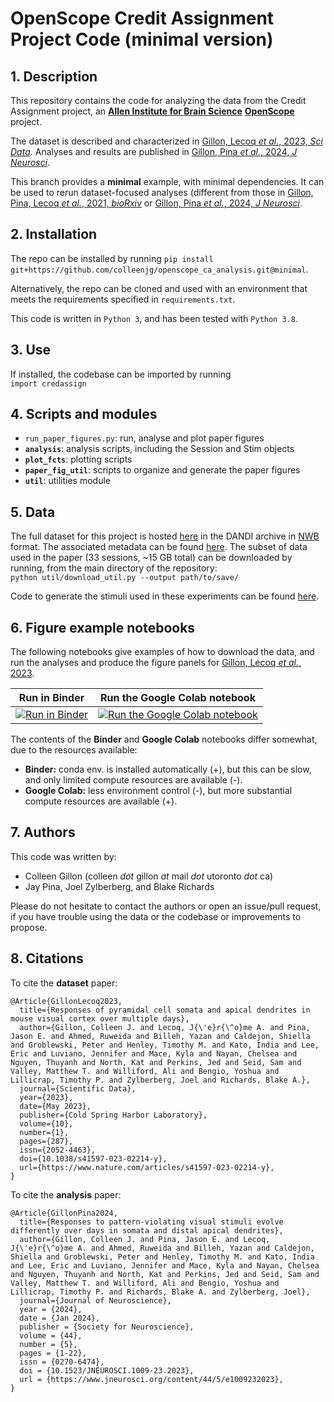 # OpenScope Credit Assignment Project Code (minimal version)

## 1. Description
This repository contains the code for analyzing the data from the Credit Assignment project, an [**Allen Institute for Brain Science**](https://alleninstitute.org/what-we-do/brain-science/) [**OpenScope**](https://alleninstitute.org/division/mindscope/openscope/) project. 

The dataset is described and characterized in [Gillon, Lecoq _et al._, 2023, _Sci Data_](https://doi.org/10.1038/s41597-023-02214-y). Analyses and results are published in [Gillon, Pina _et al._, 2024, _J Neurosci_](https://www.jneurosci.org/content/44/5/e1009232023).

This branch provides a **minimal** example, with minimal dependencies. It can be used to rerun dataset-focused analyses (different from those in [Gillon, Pina, Lecoq _et al._, 2021, _bioRxiv_](https://www.biorxiv.org/content/10.1101/2021.01.15.426915) or [Gillon, Pina _et al._, 2024, _J Neurosci_](https://www.jneurosci.org/content/44/5/e1009232023).

## 2. Installation
The repo can be installed by running `pip install git+https://github.com/colleenjg/openscope_ca_analysis.git@minimal`.

Alternatively, the repo can be cloned and used with an environment that meets the requirements specified in `requirements.txt`.

This code is written in `Python 3`, and has been tested with `Python 3.8`.

## 3. Use
If installed, the codebase can be imported by running  
`import credassign`


## 4. Scripts and modules
* `run_paper_figures.py`: run, analyse and plot paper figures
* **`analysis`**: analysis scripts, including the Session and Stim objects
* **`plot_fcts`**: plotting scripts
* **`paper_fig_util`**: scripts to organize and generate the paper figures
* **`util`**: utilities module

## 5. Data
The full dataset for this project is hosted [here](https://gui.dandiarchive.org/#/dandiset/000037) in the DANDI archive in [NWB](https://www.nwb.org/) format. The associated metadata can be found [here](https://github.com/jeromelecoq/allen_openscope_metadata/tree/master/projects/credit_assignement). The subset of data used in the paper (33 sessions, ~15 GB total) can be downloaded by running, from the main directory of the repository:  
`python util/download_util.py --output path/to/save/`

Code to generate the stimuli used in these experiments can be found [here](https://github.com/colleenjg/cred_assign_stimuli).  

## 6. Figure example notebooks

The following notebooks give examples of how to download the data, and run the analyses and produce the figure panels for [Gillon, Lecoq _et al._, 2023](https://doi.org/10.1038/s41597-023-02214-y).

| Run in Binder | Run the Google Colab notebook |
| ------------- | ----------------------------- |
| [![Run in Binder](https://mybinder.org/badge_logo.svg)](https://mybinder.org/v2/gh/colleenjg/OpenScope_CA_Analysis/minimal?labpath=credassign/run_paper_figures.ipynb) | [![Run the Google Colab notebook](https://colab.research.google.com/assets/colab-badge.svg)](https://colab.research.google.com/github/colleenjg/OpenScope_CA_Analysis/blob/minimal/credassign/run_paper_figures_colab.ipynb) |

The contents of the **Binder** and **Google Colab** notebooks differ somewhat, due to the resources available: 
* **Binder:** conda env. is installed automatically (+), but this can be slow, and only limited compute resources are available (-).  
* **Google Colab:** less environment control (-), but more substantial compute resources are available (+).  


## 7. Authors
This code was written by:

* Colleen Gillon (colleen _dot_ gillon _at_ mail _dot_ utoronto _dot_ ca)
* Jay Pina, Joel Zylberberg, and Blake Richards

Please do not hesitate to contact the authors or open an issue/pull request, if you have trouble using the data or the codebase or improvements to propose.  


## 8. Citations

To cite the **dataset** paper:
```
@Article{GillonLecoq2023,
  title={Responses of pyramidal cell somata and apical dendrites in mouse visual cortex over multiple days},
  author={Gillon, Colleen J. and Lecoq, J{\'e}r{\^o}me A. and Pina, Jason E. and Ahmed, Ruweida and Billeh, Yazan and Caldejon, Shiella and Groblewski, Peter and Henley, Timothy M. and Kato, India and Lee, Eric and Luviano, Jennifer and Mace, Kyla and Nayan, Chelsea and Nguyen, Thuyanh and North, Kat and Perkins, Jed and Seid, Sam and Valley, Matthew T. and Williford, Ali and Bengio, Yoshua and Lillicrap, Timothy P. and Zylberberg, Joel and Richards, Blake A.},
  journal={Scientific Data},
  year={2023},
  date={May 2023},
  publisher={Cold Spring Harbor Laboratory},
  volume={10},
  number={1},
  pages={287},
  issn={2052-4463},
  doi={10.1038/s41597-023-02214-y},
  url={https://www.nature.com/articles/s41597-023-02214-y},
}
```

To cite the **analysis** paper:
```
@Article{GillonPina2024,
  title={Responses to pattern-violating visual stimuli evolve differently over days in somata and distal apical dendrites},
  author={Gillon, Colleen J. and Pina, Jason E. and Lecoq, J{\'e}r{\^o}me A. and Ahmed, Ruweida and Billeh, Yazan and Caldejon, Shiella and Groblewski, Peter and Henley, Timothy M. and Kato, India and Lee, Eric and Luviano, Jennifer and Mace, Kyla and Nayan, Chelsea and Nguyen, Thuyanh and North, Kat and Perkins, Jed and Seid, Sam and Valley, Matthew T. and Williford, Ali and Bengio, Yoshua and Lillicrap, Timothy P. and Richards, Blake A. and Zylberberg, Joel},
  journal={Journal of Neuroscience},
  year = {2024},
  date = {Jan 2024},
  publisher = {Society for Neuroscience},
  volume = {44},
  number = {5},
  pages = {1-22},
  issn = {0270-6474},
  doi = {10.1523/JNEUROSCI.1009-23.2023},
  url = {https://www.jneurosci.org/content/44/5/e1009232023},
}
```